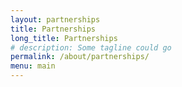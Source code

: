 ```yaml
---
layout: partnerships
title: Partnerships
long_title: Partnerships
# description: Some tagline could go
permalink: /about/partnerships/
menu: main
---
```

